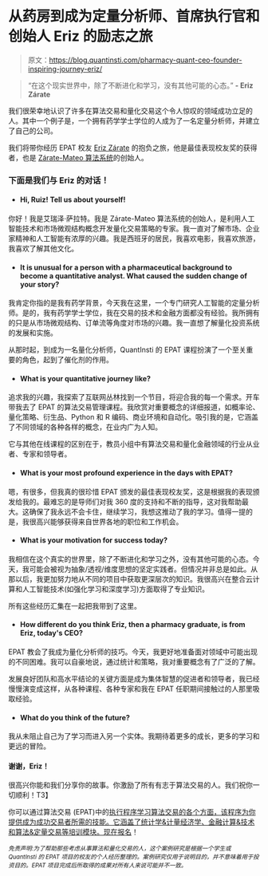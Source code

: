 # 从药房到成为定量分析师、首席执行官和创始人 Eriz 的励志之旅

> 原文：<https://blog.quantinsti.com/pharmacy-quant-ceo-founder-inspiring-journey-eriz/>

> “在这个现实世界中，除了不断进化和学习，没有其他可能的心态。” **- Eriz Zárate**

我们很荣幸地认识了许多在算法交易和量化交易这个令人惊叹的领域成功立足的人。其中一个例子是，一个拥有药学学士学位的人成为了一名定量分析师，并建立了自己的公司。

我们将带你经历 EPAT 校友 [Eriz Zárate](https://www.linkedin.com/in/eriz-zarate/) 的抱负之旅，他是最佳表现校友奖的获得者，也是 [Zárate-Mateo 算法系统](https://zaratemateo.com/)的创始人。

### 下面是我们与 Eriz 的对话！

*   #### **Hi, Ruiz! Tell us about yourself!**

你好！我是艾瑞泽·萨拉特。我是 Zárate-Mateo 算法系统的创始人，是利用人工智能技术和市场微观结构概念开发量化交易策略的专家。我一直对了解市场、企业家精神和人工智能有浓厚的兴趣。我是西班牙的居民，我喜欢电影，我喜欢旅游，我喜欢了解其他文化。

*   #### It is unusual for a person with a pharmaceutical background to become a quantitative analyst. What caused the sudden change of your story?

我肯定你指的是我有药学背景，今天我在这里，一个专门研究人工智能的定量分析师。是的，我有药学学士学位，我在交易的技术和金融方面都没有经验。我所拥有的只是从市场微观结构、订单流等角度对市场的兴趣。我一直想了解量化投资系统的发展和实施。

从那时起，到成为一名量化分析师，QuantInsti 的 EPAT 课程扮演了一个至关重要的角色，起到了催化剂的作用。

*   #### What is your quantitative journey like?

追求我的兴趣，我探索了互联网丛林找到一个节目，将迎合我的每一个需求。开车带我去了 EPAT 的算法交易管理课程。我欣赏对重要概念的详细报道，如概率论、量化策略、衍生品、Python 和 R 编码、商业环境和自动化。吸引我的是，它涵盖了不同领域的各种各样的概念，在业内广为人知。

它与其他在线课程的区别在于，教员小组中有算法交易和量化金融领域的行业从业者、专家和领导者。

*   #### What is your most profound experience in the days with EPAT?

嗯，有很多，但我真的很珍惜 EPAT 颁发的最佳表现校友奖，这是根据我的表现颁发给我的。最难忘的是导师们对我 360 度的支持和不断的指导，这对我帮助最大。这确保了我永远不会卡住，继续学习，我想这推动了我的学习。值得一提的是，我很高兴能够获得来自世界各地的职位和工作机会。

*   #### What is your motivation for success today?

我相信在这个真实的世界里，除了不断进化和学习之外，没有其他可能的心态。今天，我可能会被视为抽象/透视/维度思想的坚定实践者。但情况并非总是如此。从那以后，我更加努力地从不同的项目中获取更深层次的知识。我很高兴在整合云计算和人工智能技术(如强化学习和深度学习)方面取得了专业知识。

所有这些经历汇集在一起把我带到了这里。

*   #### How different do you think Eriz, then a pharmacy graduate, is from Eriz, today's CEO?

EPAT 教会了我成为量化分析师的技巧。今天，我更好地准备面对领域中可能出现的不同困难。我可以自豪地说，通过统计和策略，我对重要概念有了广泛的了解。

发展良好团队和高水平结论的关键方面是成为集体智慧的促进者和领导者，我已经慢慢演变成这样，从各种课程、各种专家和我在 EPAT 任职期间接触过的人那里吸取经验。

*   #### What do you think of the future?

我从未阻止自己为了学习而进入另一个实体。我期待着更多的成长，更多的学习和更远的冒险。

#### 谢谢，Eriz！

很高兴你能和我们分享你的故事。你激励了所有有志于算法交易的人。我们祝你一切顺利！T3】

你可以通过算法交易 (EPAT)中的[执行程序学习算法交易的各个方面，该程序为你提供成为成功交易者所需的技能。它涵盖了统计学&计量经济学、金融计算&技术和算法&定量交易等培训模块。](https://www.quantinsti.com/EPAT)[现在报名](https://www.quantinsti.com/EPAT)！

*<small>免责声明:为了帮助那些考虑从事算法和量化交易的人，这个案例研究是根据一个学生或 QuantInsti 的 EPAT 项目的校友的个人经历整理的。案例研究仅用于说明目的，并不意味着用于投资目的。EPAT 项目完成后所取得的成果对所有人来说可能并不一致。</small>*